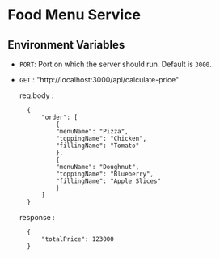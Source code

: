 # Food Menu Service

## Environment Variables

- `PORT`: Port on which the server should run. Default is `3000`.
- `GET` : "http://localhost:3000/api/calculate-price"

    req.body :
            
        {
            "order": [
                {
                "menuName": "Pizza",
                "toppingName": "Chicken",
                "fillingName": "Tomato"
                },
                {
                "menuName": "Doughnut",
                "toppingName": "Blueberry",
                "fillingName": "Apple Slices"
                }
            ]
        }

    response :

        {
            "totalPrice": 123000
        }